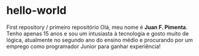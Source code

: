 # hello-world
First repository / primeiro repositório
Olá, meu nome é **Juan F. Pimenta**. Tenho apenas 15 anos e sou um intusiasta à tecnologia e gosto muito de lógica, atualmente no segundo ano do ensino médio e procurando por um emprego como programador Junior para ganhar experiência!
